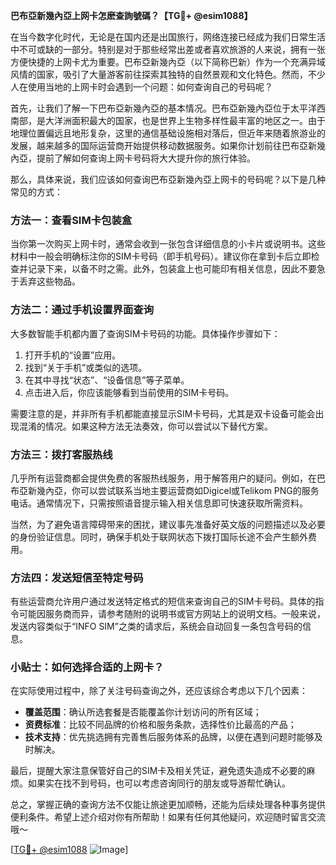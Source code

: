 **巴布亞新幾內亞上网卡怎麽查詢號碼？【TG💪+ @esim1088】**

在当今数字化时代，无论是在国内还是出国旅行，网络连接已经成为我们日常生活中不可或缺的一部分。特别是对于那些经常出差或者喜欢旅游的人来说，拥有一张方便快捷的上网卡尤为重要。巴布亞新幾內亞（以下简称巴新）作为一个充满异域风情的国家，吸引了大量游客前往探索其独特的自然景观和文化特色。然而，不少人在使用当地的上网卡时会遇到一个问题：如何查询自己的号码呢？

首先，让我们了解一下巴布亞新幾內亞的基本情况。巴布亞新幾內亞位于太平洋西南部，是大洋洲面积最大的国家，也是世界上生物多样性最丰富的地区之一。由于地理位置偏远且地形复杂，这里的通信基础设施相对落后，但近年来随着旅游业的发展，越来越多的国际运营商开始提供移动数据服务。如果你计划前往巴布亞新幾內亞，提前了解如何查询上网卡号码将大大提升你的旅行体验。

那么，具体来说，我们应该如何查询巴布亞新幾內亞上网卡的号码呢？以下是几种常见的方式：

### 方法一：查看SIM卡包装盒
当你第一次购买上网卡时，通常会收到一张包含详细信息的小卡片或说明书。这些材料中一般会明确标注你的SIM卡号码（即手机号码）。建议你在拿到卡后立即检查并记录下来，以备不时之需。此外，包装盒上也可能印有相关信息，因此不要急于丢弃这些物品。

### 方法二：通过手机设置界面查询
大多数智能手机都内置了查询SIM卡号码的功能。具体操作步骤如下：
1. 打开手机的“设置”应用。
2. 找到“关于手机”或类似的选项。
3. 在其中寻找“状态”、“设备信息”等子菜单。
4. 点击进入后，你应该能够看到当前使用的SIM卡号码。

需要注意的是，并非所有手机都能直接显示SIM卡号码，尤其是双卡设备可能会出现混淆的情况。如果这种方法无法奏效，你可以尝试以下替代方案。

### 方法三：拨打客服热线
几乎所有运营商都会提供免费的客服热线服务，用于解答用户的疑问。例如，在巴布亞新幾內亞，你可以尝试联系当地主要运营商如Digicel或Telikom PNG的服务电话。通常情况下，只需按照语音提示输入相关信息即可快速获取所需资料。

当然，为了避免语言障碍带来的困扰，建议事先准备好英文版的问题描述以及必要的身份验证信息。同时，确保手机处于联网状态下拨打国际长途不会产生额外费用。

### 方法四：发送短信至特定号码
有些运营商允许用户通过发送特定格式的短信来查询自己的SIM卡号码。具体的指令可能因服务商而异，请参考随附的说明书或官方网站上的说明文档。一般来说，发送内容类似于“INFO SIM”之类的请求后，系统会自动回复一条包含号码的信息。

### 小贴士：如何选择合适的上网卡？
在实际使用过程中，除了关注号码查询之外，还应该综合考虑以下几个因素：
- **覆盖范围**：确认所选套餐是否能覆盖你计划访问的所有区域；
- **资费标准**：比较不同品牌的价格和服务条款，选择性价比最高的产品；
- **技术支持**：优先挑选拥有完善售后服务体系的品牌，以便在遇到问题时能够及时解决。

最后，提醒大家注意保管好自己的SIM卡及相关凭证，避免遗失造成不必要的麻烦。如果实在找不到号码，也可以考虑咨询同行的朋友或导游帮忙确认。

总之，掌握正确的查询方法不仅能让旅途更加顺畅，还能为后续处理各种事务提供便利条件。希望上述介绍对你有所帮助！如果有任何其他疑问，欢迎随时留言交流哦～

[[TG💪+ @esim1088](https://t.me/s/esim1088) ![Image](https://i.postimg.cc/4NQfJmqS/Snipaste-2025-05-13-00-14-12.png)]